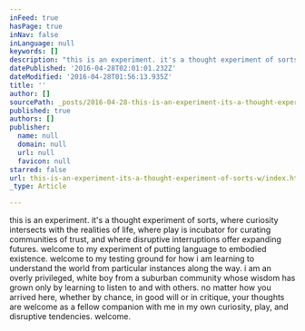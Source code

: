 ```yaml
---
inFeed: true
hasPage: true
inNav: false
inLanguage: null
keywords: []
description: "this is an experiment. it's a thought experiment of sorts, where curiosity intersects with the realities of life, where play is incubator for curating communities of trust, and where disruptive interruptions offer expanding futures. welcome to my experiment of putting language to embodied existence. welcome to my testing ground for how i am learning to understand the world from particular instances along the way. i am an overly privileged, white boy from a suburban community whose wisdom has grown only by learning to listen to and with others. no matter how you arrived here, whether by chance, in good will or in critique, your thoughts are welcome as a fellow companion with me in my own curiosity, play, and disruptive tendencies. welcome. "
datePublished: '2016-04-28T02:01:01.232Z'
dateModified: '2016-04-28T01:56:13.935Z'
title: ''
author: []
sourcePath: _posts/2016-04-28-this-is-an-experiment-its-a-thought-experiment-of-sorts-w.md
published: true
authors: []
publisher:
  name: null
  domain: null
  url: null
  favicon: null
starred: false
url: this-is-an-experiment-its-a-thought-experiment-of-sorts-w/index.html
_type: Article

---
```

this is an experiment. it's a thought experiment of sorts, where curiosity intersects with the realities of life, where play is incubator for curating communities of trust, and where disruptive interruptions offer expanding futures. welcome to my experiment of putting language to embodied existence. welcome to my testing ground for how i am learning to understand the world from particular instances along the way. i am an overly privileged, white boy from a suburban community whose wisdom has grown only by learning to listen to and with others. no matter how you arrived here, whether by chance, in good will or in critique, your thoughts are welcome as a fellow companion with me in my own curiosity, play, and disruptive tendencies. welcome.
